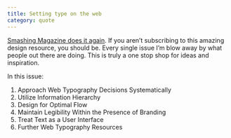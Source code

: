 ```yaml
---
title: Setting type on the web
category: quote
---
```


[Smashing Magazine does it again](http://www.smashingmagazine.com/2008/04/23/5-principles-and-ideas-of-setting-type-on-the-web/). If you aren’t subscribing to this amazing design resource, you should be. Every single issue I’m blow away by what people out there are doing. This is truly a one stop shop for ideas and inspiration.

In this issue:

1. Approach Web Typography Decisions Systematically
2. Utilize Information Hierarchy
3. Design for Optimal Flow
4. Maintain Legibility Within the Presence of Branding
5. Treat Text as a User Interface
6. Further Web Typography Resources